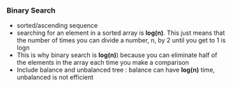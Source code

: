 ### Binary Search

- sorted/ascending sequence
- searching for an element in a sorted array is **log(n)**. This just means that the number of times you can divide a number, n, by 2 until you get to 1 is logn
- This is why binary search is **log(n)**) because you can eliminate half of the elements in the array each time you make a comparison
- Include balance and unbalanced tree : balance can have **log(n)** time, unbalanced is not efficient